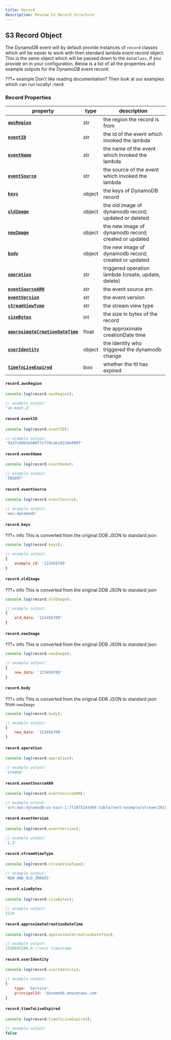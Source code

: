 ```yaml
---
title: Record
description: Review S3 Record Structure
---
```


## S3 Record Object

The DynamoDB event will by default provide instances of `record` classes which will be easier to work with then standard lambda event record object. This is the same object which will be passed down to the `dataClass`, if you provide on in your configuration. Below is a list of all the properties and example outputs for the DynamoDB event record:

???+ example
    Don't like reading documentation? Then look at our examples which can run locally! :nerd:

### Record Properties

| property                                                                                                 | type  | description                                           |
|----------------------------------------------------------------------------------------------------------|-------|-------------------------------------------------------|
| **[`awsRegion`]({{web.url}}/node/dynamodb/record/#record.awsRegion)**                                    | str   | the region the record is from                         |
| **[`eventID`]({{web.url}}/node/dynamodb/record/#record.eventID)**                                        | str   | the id of the event which invoked the lambda          |
| **[`eventName`]({{web.url}}/node/dynamodb/record/#record.eventName)**                                    | str   | the name of the event which invoked the lambda        |
| **[`eventSource`]({{web.url}}/node/dynamodb/record/#record.eventSource)**                                | str   | the source of the event which invoked the lambda      |
| **[`keys`]({{web.url}}/node/dynamodb/record/#record.keys)**                                              | object| the keys of DynamoDB record                           |
| **[`oldImage`]({{web.url}}/node/dynamodb/record/#record.oldImage)**                                      | object| the old image of dynamodb record; updated or deleted  |
| **[`newImage`]({{web.url}}/node/dynamodb/record/#record.newImage)**                                      | object| the new image of dynamodb record; created or updated  |
| **[`body`]({{web.url}}/node/dynamodb/record/#record.body)**                                              | object| the new image of dynamodb record; created or updated  |
| **[`operation`]({{web.url}}/node/dynamodb/record/#record.operation)**                                    | str   | triggered operation lambda (create, update, delete)   |
| **[`eventSourceARN`]({{web.url}}/node/dynamodb/record/#record.eventSourceARN)**                          | str   | the event source arn                                  |
| **[`eventVersion`]({{web.url}}/node/dynamodb/record/#record.eventVersion)**                              | str   | the event version                                     |
| **[`streamViewType`]({{web.url}}/node/dynamodb/record/#record.streamViewType)**                          | str   | the stream view type                                  |
| **[`sizeBytes`]({{web.url}}/node/dynamodb/record/#record.sizeBytes)**                                    | int   | the size in bytes of the record                       |
| **[`approximateCreationDateTime`]({{web.url}}/node/dynamodb/record/#record.approximateCreationDateTime)**| float | the approximate creationDate time                     |
| **[`userIdentity`]({{web.url}}/node/dynamodb/record/#record.userIdentity)**                              | object| the identity who triggered the dynamodb change|
| **[`timeToLiveExpired`]({{web.url}}/node/dynamodb/record/#record.timeToLiveExpired)**                    | boo   | whether the ttl has expired                           |

#### `record.awsRegion`

```javascript
console.log(record.awsRegion);

// example output:
'us-east-2'
```

#### `record.eventID`

```javascript
console.log(record.eventID);

// example output:
'9a37c0d03eb60f7cf70cabc823de9907'
```

#### `record.eventName`

```javascript
console.log(record.eventName);

// example output:
'INSERT'
```

#### `record.eventSource`

```javascript
console.log(record.eventSource);

// example output:
'aws:dynamodb'
```

#### `record.keys`

???+ info
    This is converted from the original DDB JSON to standard json

```javascript
console.log(record.keys);

// example output:
{
    example_id: '123456789'
}
```

#### `record.oldImage`

???+ info
    This is converted from the original DDB JSON to standard json

```javascript
console.log(record.oldImage);

// example output:
{
    old_data: '123456789'
}
```

#### `record.newImage`

???+ info
    This is converted from the original DDB JSON to standard json

```javascript
console.log(record.newImage);

// example output:
{
    new_data: '123456789'
}
```

#### `record.body`

???+ info
    This is converted from the original DDB JSON to standard json from `newImage`

```javascript
console.log(record.body);

// example output:
{
    new_data: '123456789'
}
```

#### `record.operation`

```javascript
console.log(record.operation);

// example output:
'create'
```

#### `record.eventSourceARN`

```javascript
console.log(record.eventSourceARN);

// example output:
'arn:aws:dynamodb:us-east-1:771875143460:table/test-example/stream/2019-10-04T23:18:26.340'
```

#### `record.eventVersion`

```javascript
console.log(record.eventVersion);

// example output:
'1.1'
```

#### `record.streamViewType`

```javascript
console.log(record.streamViewType);

// example output:
'NEW_AND_OLD_IMAGES'
```

#### `record.sizeBytes`

```javascript
console.log(record.sizeBytes);

// example output:
1124
```

#### `record.approximateCreationDateTime`

```javascript
console.log(record.approximateCreationDateTime);

// example output:
1538695200.0 //unix timestamp
```

#### `record.userIdentity`

```javascript
console.log(record.userIdentity);

// example output:
{
    type: 'Service',
    principalId: 'dynamodb.amazonaws.com'
}
```

#### `record.timeToLiveExpired`

```javascript
console.log(record.timeToLiveExpired);

// example output:
false
```
